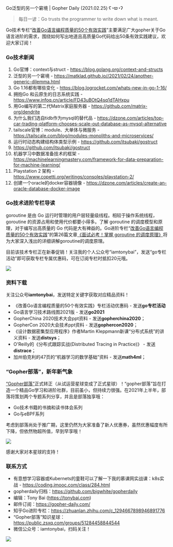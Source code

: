 Go泛型的另一个窘境 | Gopher Daily (2021.02.25) ʕ◔ϖ◔ʔ

>每日一谚：Go trusts the programmer to write down what is meant.

Go技术专栏“[改善Go语⾔编程质量的50个有效实践](https://www.imooc.com/read/87)”主要满足广大gopher关于Go语言进阶的需求，围绕如何写出地道且高质量Go代码给出50条有效实践建议，欢迎大家订阅！

### Go技术新闻

1. Go官博：context与struct - https://blog.golang.org/context-and-structs
2. 泛型的另一个窘境 - https://matklad.github.io//2021/02/24/another-generic-dilemma.html
3. Go 1.16都有哪些变化 - https://blog.logrocket.com/whats-new-in-go-1-16/
4. 拥抱Go 和云原生的日志系统实践 - https://www.infoq.cn/article/FD43uBOtQ4sq1dTAHxpu
5. 用Go编写的第二代Matrix家庭服务器 - https://github.com/matrix-org/dendrite
6. 为什么我们选自tidb作为mysql的替代品 - https://dzone.com/articles/top-car-trading-platform-chooses-scale-out-database-as-mysql-alternative
7. tailscale官博：module、大单体与微服务 - https://tailscale.com/blog/modules-monoliths-and-microservices/
8. 运行时动态构建结构体类型示例 - https://github.com/itsubaki/gostruct
9. https://github.com/itsubaki/gostruct
10. 机器学习中数据准备技术的框架 - https://machinelearningmastery.com/framework-for-data-preparation-for-machine-learning/
11. Playstation 2 架构 - https://www.copetti.org/writings/consoles/playstation-2/
12. 创建一个oracle的docker容器镜像 - https://dzone.com/articles/create-an-oracle-database-docker-image


### Go技术进阶专栏导读

goroutine 是由 Go 运行时管理的用户层轻量级线程。相较于操作系统线程，goroutine 的资源占用和使用代价都要小得多。了解 goroutine 的调度模型和原理，对于编写出高质量的 Go 代码是大有裨益的。Go进阶专栏“[改善Go语⾔编程质量的50个有效实践](https://mp.weixin.qq.com/s/RThCEQOdytQxwrMP7XRTRw)”的第26篇文章[《面试必考！掌握 goroutine 的调度原理》](https://www.imooc.com/read/87/article/2429)将为大家深入浅出的详细讲解goroutine的调度原理。

目前该技术专栏正在新春促销！关注我的个人公众号“iamtonybai”，发送“go专栏活动”即可获取专栏专属优惠码，可在订阅专栏时抵扣20元哦。

![](http://image.tonybai.com/img/202011/go-column-pgo-with-qr-and-text.png)


### 资料下载

关注公众号**iamtonybai**，发送特定关键字获取对应精品资料！

* 《改善Go语⾔编程质量的50个有效实践》专栏活动优惠码 - 发送**go专栏活动**
* Go语言学习技术路线图2021版 - 发送**go2021**
* GopherChina 2020技术大会ppt资料 - 发送**gopherchina2020**；
* GopherCon 2020大会技术ppt资料 - 发送**gophercon2020**；
* 《设计数据密集型应用程序》作者Martin Kleppmann新课“分布式系统”的讲义资料 - 发送**distsys**；
* O'Reilly的《分布式跟踪实战(Distributed Tracing in Practice)》 - 发送**distrace**；
* 加州伯克利的47页的“机器学习的数学基础”资料 - 发送**math4ml**；

### “Gopher部落”，新年新气象

[“Gopher部落”](https://mp.weixin.qq.com/s/jUqAL7hf2GmMun64BJufEA)正式转正（从试运营星球变成了正式星球）！“gopher部落”旨在打造一个精品Go学习和进阶社群，目前虽小，但持续力很强。在2021年上半年，部落将策划两个专题系列分享，并且是部落独享哦：

* Go技术书籍的书摘和读书体会系列
* Go与eBPF系列

考虑到部落尚处于推广期，这里仍然为大家准备了新人优惠券，虽然优惠幅度有所下降，但依然物超所值，早到早享哦！

![](http://image.tonybai.com/img/202011/gopher-tribe-zsxq.png)

感谢大家对本星球的支持！

### 联系方式

* 有意想学习容器或Kubernets的童鞋可以了解一下我的慕课网实战课：k8s实战 - https://coding.imooc.com/class/284.html
* gopherdaily归档：https://github.com/bigwhite/gopherdaily
* 编辑：Tony Bai (https://tonybai.com)
* 邮件订阅：https://gopher-daily.com/
* 知乎Go进阶专栏：https://zhuanlan.zhihu.com/c_1294667898946891776
* “Gopher部落”知识星球：https://public.zsxq.com/groups/51284458844544
* 微信公众号：iamtonybai，扫码关注！

![](http://image.tonybai.com/img/202011/qrcode_for_iamtonybai.jpg)
